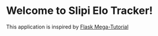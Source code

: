 # Welcome to Slipi Elo Tracker!

This application is inspired by [Flask Mega-Tutorial](https://blog.miguelgrinberg.com)
